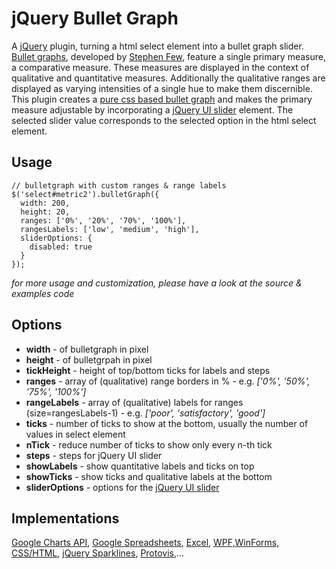 # jQuery Bullet Graph  #

A [jQuery](http://jquery.com/) plugin, turning a html select element into a bullet graph slider. [Bullet graphs](http://www.perceptualedge.com/articles/misc/Bullet_Graph_Design_Spec.pdf), developed by [Stephen Few](http://www.perceptualedge.com/), feature a single primary measure, a comparative measure. These measures are displayed in the context of qualitative and quantitative measures. Additionally the qualitative ranges are displayed as varying intensities of a single hue to make them discernible. This plugin creates a [pure css based bullet graph](http://www.usrecordings.com/test-lab/bullet-graph.htm) and makes the primary measure adjustable by incorporating a [jQuery UI slider](http://jqueryui.com/demos/slider/) element. The selected slider value corresponds to the selected option in the html select element.

## Usage ##
    // bulletgraph with custom ranges & range labels
    $('select#metric2').bulletGraph({
      width: 200,
      height: 20,
      ranges: ['0%', '20%', '70%', '100%'],
      rangesLabels: ['low', 'medium', 'high'],
      sliderOptions: {
        disabled: true
      }
    });

_for more usage and customization, please have a look at the source & examples code_


## Options ##

* **width** - of bulletgraph in pixel
* **height** - of bulletgrpah in pixel
* **tickHeight** - height of top/bottom ticks for labels and steps
* **ranges** - array of (qualitative) range borders in % - e.g. _['0%', '50%', '75%', '100%']_
* **rangeLabels** - array of (qualitative) labels for ranges (size=rangesLabels-1) - e.g. _['poor', 'satisfactory', 'good']_
* **ticks** - number of ticks to show at the bottom, usually the number of values in select element
* **nTick** - reduce number of ticks to show only every n-th tick
* **steps** - steps for jQuery UI slider
* **showLabels** - show quantitative labels and ticks on top
* **showTicks** - show ticks and qualitative labels at the bottom
* **sliderOptions** - options for the [jQuery UI slider](http://jqueryui.com/demos/slider/)

## Implementations ##
[Google Charts API](http://dealerdiagnostics.com/blog/2008/05/create-bullet-graphs-with-google-charts-in-7-easy-steps/), [Google Spreadsheets](http://dealerdiagnostics.com/blog/2008/09/the-ddr-bullet-graph-gadget/), [Excel](http://www.exceluser.com/explore/bullet.htm), [WPF,WinForms](http://www.codeproject.com/KB/WPF/WpfWinFormsBulletGraphs.aspx), [CSS/HTML](http://www.usrecordings.com/test-lab/bullet-graph.htm), [jQuery Sparklines](http://omnipotent.net/jquery.sparkline/), [Protovis](http://mbostock.github.com/protovis/ex/bullet.html),...

